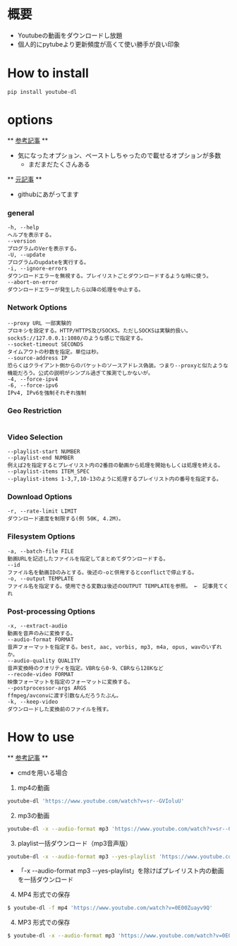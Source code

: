 # 概要
- Youtubeの動画をダウンロードし放題
- 個人的にpytubeより更新頻度が高くて使い勝手が良い印象

# How to install
```
pip install youtube-dl
```

# options
** [参考記事](http://d.hatena.ne.jp/masayoshi_9a7ee/20150905/1441414821) **
- 気になったオプション、ペーストしちゃったので載せるオプションが多数
	- まだまだたくさんある

** [元記事](https://github.com/ytdl-org/youtube-dl/blob/master/README.md#options) **
- githubにあがってます

### general
```
-h, --help 
ヘルプを表示する。
--version
プログラムのVerを表示する。
-U, --update
プログラムのupdateを実行する。
-i, --ignore-errors
ダウンロードエラーを無視する。プレイリストごとダウンロードするような時に使う。
--abort-on-error
ダウンロードエラーが発生したら以降の処理を中止する。
```
### Network Options
```
--proxy URL 一部実験的
プロキシを設定する。HTTP/HTTPS及びSOCKS。ただしSOCKSは実験的扱い。socks5://127.0.0.1:1080/のような感じで指定する。
--socket-timeout SECONDS
タイムアウトの秒数を指定。単位は秒。
--source-address IP
恐らくはクライアント側からのパケットのソースアドレス偽装。つまり--proxyと似たような機能だろう。公式の説明がシンプル過ぎて推測でしかないが。
-4, --force-ipv4
-6, --force-ipv6
IPv4, IPv6を強制それぞれ強制
```

### Geo Restriction
```
```

### Video Selection
```
--playlist-start NUMBER
--playlist-end NUMBER
例えば2を指定するとプレイリスト内の2番目の動画から処理を開始もしくは処理を終える。
--playlist-items ITEM_SPEC
--playlist-items 1-3,7,10-13のように処理するプレイリスト内の番号を指定する。
```

### Download Options
```
-r, --rate-limit LIMIT
ダウンロード速度を制限する(例 50K, 4.2M)。
```

### Filesystem Options
```
-a, --batch-file FILE
動画URLを記述したファイルを指定してまとめてダウンロードする。
--id
ファイル名を動画IDのみとする。後述の-oと併用するとconflictで停止する。
-o, --output TEMPLATE
ファイル名を指定する。使用できる変数は後述のOUTPUT TEMPLATEを参照。 ←　記事見てくれ
``` 

### Post-processing Options
```
-x, --extract-audio
動画を音声のみに変換する。
--audio-format FORMAT
音声フォーマットを指定する。best, aac, vorbis, mp3, m4a, opus, wavのいずれか。
--audio-quality QUALITY
音声変換時のクオリティを指定。VBRなら0-9、CBRなら128Kなど
--recode-video FORMAT
映像フォーマットを指定のフォーマットに変換する。
--postprocessor-args ARGS
ffmpeg/avconvに渡す引数なんだろうたぶん。
-k, --keep-video
ダウンロードした変換前のファイルを残す。
```


# How to use
** [参考記事](https://shizenkarasuzon.hatenablog.com/entry/2019/02/03/123545) **

- cmdを用いる場合
1. mp4の動画
```bash
youtube-dl 'https://www.youtube.com/watch?v=sr--GVIoluU'
```
2. mp3の動画
```bash
youtube-dl -x --audio-format mp3 'https://www.youtube.com/watch?v=sr--GVIoluU'
```
3. playlist一括ダウンロード（mp3音声版）
```bash
youtube-dl -x --audio-format mp3 --yes-playlist 'https://www.youtube.com/watch?v=sr--GVIoluU'
```
- 「-x --audio-format mp3 --yes-playlist」を除けばプレイリスト内の動画を一括ダウンロード

4. MP4 形式での保存
```bash
$ youtube-dl -f mp4 'https://www.youtube.com/watch?v=0E00Zuayv9Q'
``` 
4. MP3 形式での保存
```bash
$ youtube-dl -x --audio-format mp3 'https://www.youtube.com/watch?v=0E00Zuayv9Q'
```